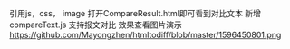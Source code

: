 引用js，css， image
打开CompareResult.html即可看到对比文本
新增compareText.js
支持报文对比
效果查看图片演示
https://github.com/Mayongzhen/htmltodiff/blob/master/1596450801.png

